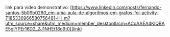 link para vídeo demonstrativo: [https://www.linkedin.com/posts/fernando-santos-5b09b0260_em-uma-aula-de-algoritmos-em-grafos-foi-activity-7185336966580756481-lH_m?utm_source=share&utm_medium=member_desktop&rcm=ACoAAEA4KlQBAE5gIYPEr16D2_2J1NHEt18o9t0](link)

